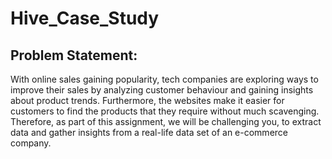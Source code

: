 # Hive_Case_Study
## Problem Statement:
With online sales gaining popularity, tech companies are exploring ways to improve their sales by analyzing customer behaviour and gaining insights about product trends. Furthermore, the websites make it easier for customers to find the products that they require without much scavenging. Therefore, as part of this assignment, we will be challenging you, to extract data and gather insights from a real-life data set of an e-commerce company.
